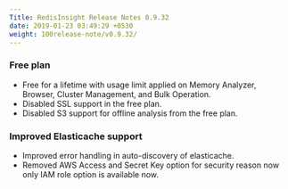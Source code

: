 ```yaml
---
Title: RedisInsight Release Notes 0.9.32 
date: 2019-01-23 03:49:29 +0530
weight: 100release-note/v0.9.32/
---
```

### Free plan

- Free for a lifetime with usage limit applied on Memory Analyzer, Browser, Cluster Management, and Bulk Operation.
- Disabled SSL support in the free plan.
- Disabled S3 support for offline analysis from the free plan.

### Improved Elasticache support

- Improved error handling in auto-discovery of elasticache.
- Removed AWS Access and Secret Key option for security reason now only IAM role option is available now.
